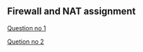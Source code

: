 ## Firewall and NAT assignment 

[Question no 1](https://github.com/LF-DevOps-Intern/2_1_firewall-nat-bijaypandey-surpriso1997/tree/main/1.)

[Quetion no 2](https://github.com/LF-DevOps-Intern/2_1_firewall-nat-bijaypandey-surpriso1997/tree/main/2.)
